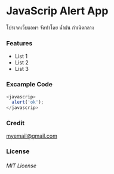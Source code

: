 # JavaScrip Alert App
โปรเจคเว็บแอพฯ จัดทำโดย น้ำฝน กำเนิดกลาง
### Features
* List 1
* List 2
* List 3
### Excample Code
```js
<javascrip>
  alert('ok');
</javascrip>
```
### Credit
myemail@gmail.com
### License
###### MIT License
